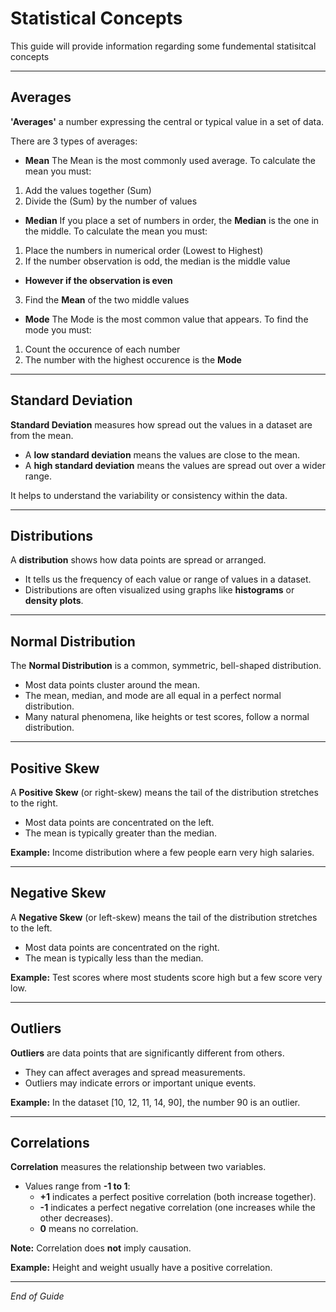 # Statistical Concepts

This guide will provide information regarding some fundemental statisitcal concepts
 
---

 ## Averages 

 **'Averages'** a number expressing the central or typical value in a set of data.

 There are 3 types of averages:

 - **Mean**
 The Mean is the most commonly used average. 
 To calculate the mean you must:

 1. Add the values together (Sum)
 2. Divide the (Sum) by the number of values


 - **Median**
 If you place a set of numbers in order, the **Median** is the one in the middle.
 To calculate the mean you must:

 1. Place the numbers in numerical order (Lowest to Highest)
 2. If the number observation is odd, the median is the middle value
- **However if the observation is even**
 3. Find the **Mean** of the two middle values


 - **Mode**
 The Mode is the most common value that appears.
 To find the mode you must:

 1. Count the occurence of each number
 2. The number with the highest occurence is the **Mode**

---

 ## Standard Deviation

**Standard Deviation** measures how spread out the values in a dataset are from the mean.

- A **low standard deviation** means the values are close to the mean.  
- A **high standard deviation** means the values are spread out over a wider range.

It helps to understand the variability or consistency within the data.

---

## Distributions

A **distribution** shows how data points are spread or arranged.

- It tells us the frequency of each value or range of values in a dataset.
- Distributions are often visualized using graphs like **histograms** or **density plots**.

---

## Normal Distribution

The **Normal Distribution** is a common, symmetric, bell-shaped distribution.

- Most data points cluster around the mean.  
- The mean, median, and mode are all equal in a perfect normal distribution.  
- Many natural phenomena, like heights or test scores, follow a normal distribution.

---

## Positive Skew

A **Positive Skew** (or right-skew) means the tail of the distribution stretches to the right.

- Most data points are concentrated on the left.  
- The mean is typically greater than the median.

**Example:** Income distribution where a few people earn very high salaries.

---

## Negative Skew

A **Negative Skew** (or left-skew) means the tail of the distribution stretches to the left.

- Most data points are concentrated on the right.  
- The mean is typically less than the median.

**Example:** Test scores where most students score high but a few score very low.

---

## Outliers

**Outliers** are data points that are significantly different from others.

- They can affect averages and spread measurements.  
- Outliers may indicate errors or important unique events.

**Example:** In the dataset [10, 12, 11, 14, 90], the number 90 is an outlier.

---

## Correlations

**Correlation** measures the relationship between two variables.

- Values range from **-1 to 1**:  
  - **+1** indicates a perfect positive correlation (both increase together).  
  - **-1** indicates a perfect negative correlation (one increases while the other decreases).  
  - **0** means no correlation.

**Note:** Correlation does **not** imply causation.

**Example:** Height and weight usually have a positive correlation.

---

*End of Guide*